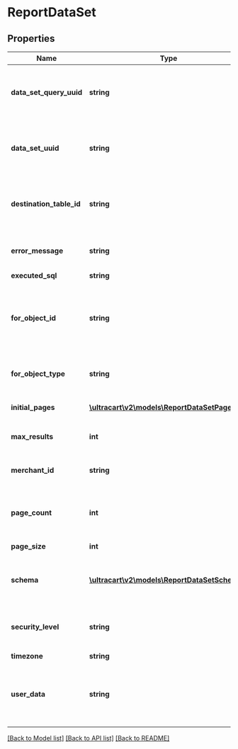 # ReportDataSet

## Properties
Name | Type | Description | Notes
------------ | ------------- | ------------- | -------------
**data_set_query_uuid** | **string** | A unique identifier assigned to the data set query that is returned. | [optional] 
**data_set_uuid** | **string** | A unique identifier assigned to the data set that is returned. | [optional] 
**destination_table_id** | **string** | The BigQuery destination table id that contains the result. | [optional] 
**error_message** | **string** | Error message if the query failed. | [optional] 
**executed_sql** | **string** |  | [optional] 
**for_object_id** | **string** | An identifier that can be used to help match up the returned data set | [optional] 
**for_object_type** | **string** | The type of object this data set is for | [optional] 
**initial_pages** | [**\ultracart\v2\models\ReportDataSetPage[]**](ReportDataSetPage.md) | Initial pages returned in the dataset | [optional] 
**max_results** | **int** | The total number of results | [optional] 
**merchant_id** | **string** | Merchant that owns this data set | [optional] 
**page_count** | **int** | The total number of pages in the result set | [optional] 
**page_size** | **int** | The size of the pages | [optional] 
**schema** | [**\ultracart\v2\models\ReportDataSetSchema[]**](ReportDataSetSchema.md) | The schema associated with the data set. | [optional] 
**security_level** | **string** | Security level this dataset was read from. | [optional] 
**timezone** | **string** |  | [optional] 
**user_data** | **string** | Any other data that needs to be returned with the response to help the UI | [optional] 

[[Back to Model list]](../README.md#documentation-for-models) [[Back to API list]](../README.md#documentation-for-api-endpoints) [[Back to README]](../README.md)


